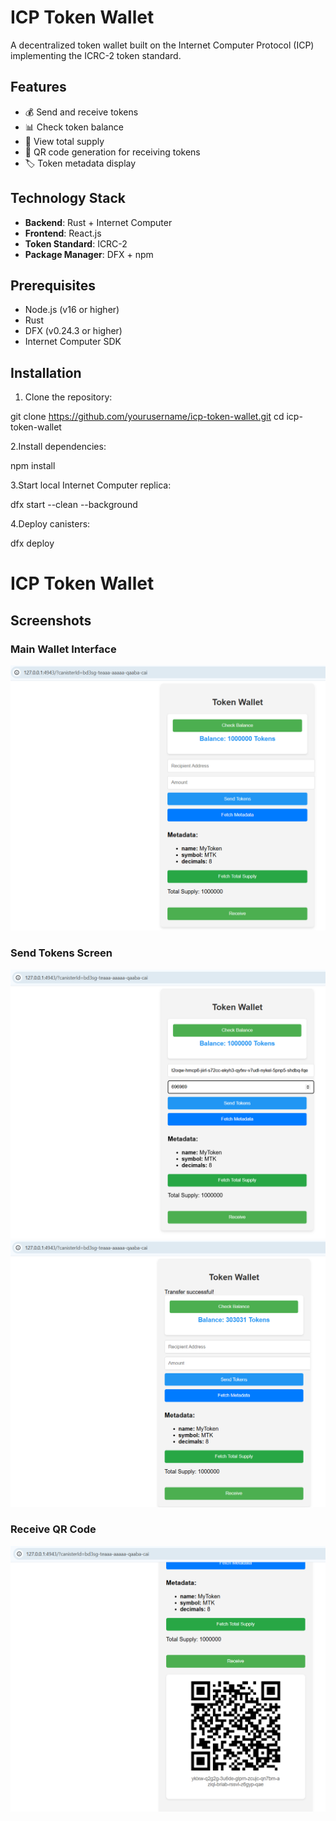 # ICP Token Wallet

A decentralized token wallet built on the Internet Computer Protocol (ICP) implementing the ICRC-2 token standard.

## Features

- 💰 Send and receive tokens
- 📊 Check token balance
- 🔄 View total supply
- 📱 QR code generation for receiving tokens
- 🏷️ Token metadata display

## Technology Stack

- **Backend**: Rust + Internet Computer
- **Frontend**: React.js
- **Token Standard**: ICRC-2
- **Package Manager**: DFX + npm

## Prerequisites

- Node.js (v16 or higher)
- Rust
- DFX (v0.24.3 or higher)
- Internet Computer SDK

## Installation

1. Clone the repository:

git clone https://github.com/yourusername/icp-token-wallet.git
cd icp-token-wallet


2.Install dependencies:

npm install


3.Start local Internet Computer replica:

dfx start --clean --background


4.Deploy canisters:

dfx deploy


# ICP Token Wallet

## Screenshots

### Main Wallet Interface
![Wallet Interface](/public/images/wallet-home.png)

### Send Tokens Screen
![Send Screen](/public/images/send-screen.png)
![Sent Screen](/public/images/sent-screen.png)

### Receive QR Code
![Receive Screen](/public/images/receive-screen.png)
